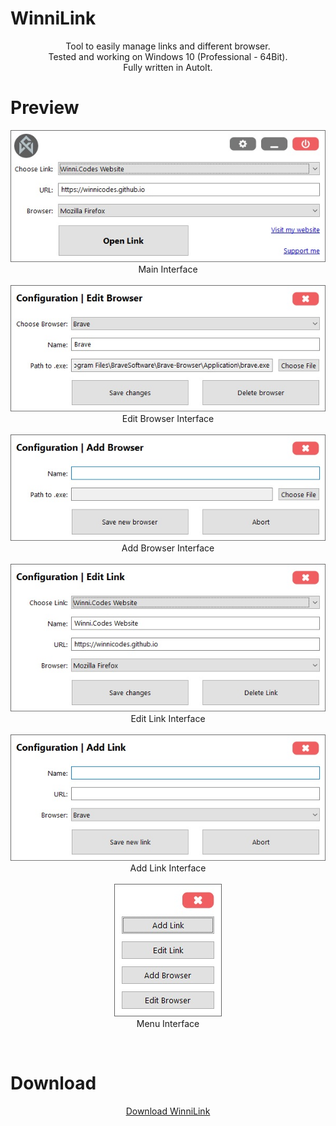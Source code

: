 # WinniLink
<p align="center">
  Tool to easily manage links and different browser. <br>
  Tested and working on Windows 10 (Professional - 64Bit). <br>
  Fully written in AutoIt.
</p>

# Preview
<p align="center">
  <img src="https://github.com/winnicodes/winnicodes.github.io/blob/master/assets/images/pv_winnilink/pv_winnilink_gui.jpg?raw=true" />
  <br>
  Main Interface
<br>
<br>

  <img src="https://github.com/winnicodes/winnicodes.github.io/blob/master/assets/images/pv_winnilink/pv_winnilink_editbrowser.jpg?raw=true" />
  <br>
  Edit Browser Interface
<br>
<br>

  <img src="https://github.com/winnicodes/winnicodes.github.io/blob/master/assets/images/pv_winnilink/pv_winnilink_addbrowser.jpg?raw=true" />
  <br>
  Add Browser Interface
<br>
<br>

  <img src="https://github.com/winnicodes/winnicodes.github.io/blob/master/assets/images/pv_winnilink/pv_winnilink_editlink.jpg?raw=true" />
  <br>
  Edit Link Interface
<br>
<br>

  <img src="https://github.com/winnicodes/winnicodes.github.io/blob/master/assets/images/pv_winnilink/pv_winnilink_addlink.jpg?raw=true" />
  <br>
  Add Link Interface
<br>
<br>

  <img src="https://github.com/winnicodes/winnicodes.github.io/blob/master/assets/images/pv_winnilink/pv_winnilink_menu.jpg?raw=true" />
  <br>
  Menu Interface
</p>
<br>  


# Download
<p align="center">
<a class="github-button" href="https://github.com/winnicodes/WinniLinkRelease/releases" data-icon="octicon-download" aria-label="Download winnicodes/WinniLinkRelease on GitHub">Download WinniLink</a>
  </p>
